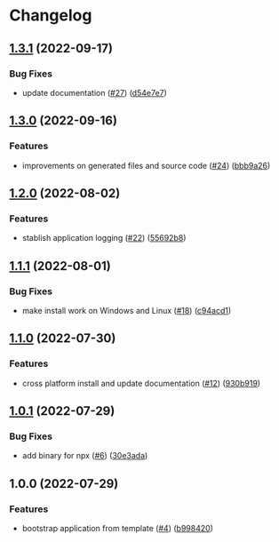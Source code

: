 # Changelog

## [1.3.1](https://github.com/allisonmachado/create-typescript-application/compare/v1.3.0...v1.3.1) (2022-09-17)


### Bug Fixes

* update documentation ([#27](https://github.com/allisonmachado/create-typescript-application/issues/27)) ([d54e7e7](https://github.com/allisonmachado/create-typescript-application/commit/d54e7e76100bc7281d5ca27bb85f371c68fa265f))

## [1.3.0](https://github.com/allisonmachado/create-typescript-application/compare/v1.2.0...v1.3.0) (2022-09-16)


### Features

* improvements on generated files and source code ([#24](https://github.com/allisonmachado/create-typescript-application/issues/24)) ([bbb9a26](https://github.com/allisonmachado/create-typescript-application/commit/bbb9a26b7e00b0a318b1b483047fec1e2b8b901f))

## [1.2.0](https://github.com/allisonmachado/create-typescript-application/compare/v1.1.1...v1.2.0) (2022-08-02)


### Features

* stablish application logging ([#22](https://github.com/allisonmachado/create-typescript-application/issues/22)) ([55692b8](https://github.com/allisonmachado/create-typescript-application/commit/55692b8a172717814db2bed705c392654dc4aee2))

## [1.1.1](https://github.com/allisonmachado/create-typescript-application/compare/v1.1.0...v1.1.1) (2022-08-01)


### Bug Fixes

* make install work on Windows and Linux ([#18](https://github.com/allisonmachado/create-typescript-application/issues/18)) ([c94acd1](https://github.com/allisonmachado/create-typescript-application/commit/c94acd17f6f77545b99a48d85ba9a70eb9c26683))

## [1.1.0](https://github.com/allisonmachado/create-typescript-application/compare/v1.0.1...v1.1.0) (2022-07-30)


### Features

* cross platform install and update documentation ([#12](https://github.com/allisonmachado/create-typescript-application/issues/12)) ([930b919](https://github.com/allisonmachado/create-typescript-application/commit/930b919679572c09386ada4fbabdcdf5d5162563))

## [1.0.1](https://github.com/allisonmachado/create-typescript-application/compare/v1.0.0...v1.0.1) (2022-07-29)


### Bug Fixes

* add binary for npx ([#6](https://github.com/allisonmachado/create-typescript-application/issues/6)) ([30e3ada](https://github.com/allisonmachado/create-typescript-application/commit/30e3ada330f74c50635f68d2123186e76ead5815))

## 1.0.0 (2022-07-29)


### Features

* bootstrap application from template ([#4](https://github.com/allisonmachado/create-typescript-application/issues/4)) ([b998420](https://github.com/allisonmachado/create-typescript-application/commit/b998420f047bfb1ba817f64357723ea38e85140e))
